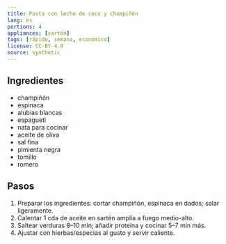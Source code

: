 ```yaml
---
title: Pasta con leche de coco y champiñón
lang: es
portions: 4
appliances: [sartén]
tags: [rápido, semana, económico]
license: CC-BY-4.0
source: synthetic
---
```

## Ingredientes
- champiñón
- espinaca
- alubias blancas
- espagueti
- nata para cocinar
- aceite de oliva
- sal fina
- pimienta negra
- tomillo
- romero

## Pasos
1. Preparar los ingredientes: cortar champiñón, espinaca en dados; salar ligeramente.
2. Calentar 1 cda de aceite en sartén amplia a fuego medio-alto.
3. Saltear verduras 8–10 min; añadir proteína y cocinar 5–7 min más.
4. Ajustar con hierbas/especias al gusto y servir caliente.
